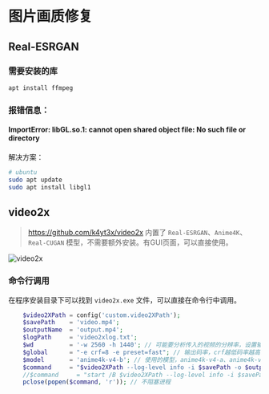 
# 图片画质修复

## Real-ESRGAN
### 需要安装的库
```bash
apt install ffmpeg
```

### 报错信息：
#### ImportError: libGL.so.1: cannot open shared object file: No such file or directory

解决方案：
```bash
# ubuntu
sudo apt update
sudo apt install libgl1
```

## video2x
> https://github.com/k4yt3x/video2x
内置了 `Real-ESRGAN`、`Anime4K`、`Real-CUGAN` 模型，不需要额外安装。有GUI页面，可以直接使用。

![video2x](/lang/python/video2x.png)

### 命令行调用
在程序安装目录下可以找到 `video2x.exe` 文件，可以直接在命令行中调用。
```php
    $video2XPath = config('custom.video2XPath');
    $savePath    = 'video.mp4';
    $outputName  = 'output.mp4';
    $logPath     = 'video2xlog.txt';
    $wd          = '-w 2560 -h 1440'; // 可能要分析传入的视频的分辨率，设置输出分辨率
    $global      = "-e crf=8 -e preset=fast"; // 输出码率，crf越低码率越高，preset可以设置fast、slow
    $model       = 'anime4k-v4-b'; // 使用的模型，anime4k-v4-a、anime4k-v4-b、anime4k-v4-c，一般用b或者c，不然锐化太重了
    $command     = "$video2XPath --log-level info -i $savePath -o $outputPath $wd $global -p libplacebo --libplacebo-shader $model > $logPath 2>&1"
    //$command     = "start /B $video2XPath --log-level info -i $savePath -o $outputPath $wd $global -p libplacebo --libplacebo-shader $model > $logPath 2>&1";
    pclose(popen($command, 'r')); // 不阻塞进程
```